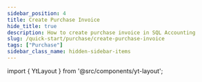 ```yaml
---
sidebar_position: 4
title: Create Purchase Invoice
hide_title: true
description: How to create purchase invoice in SQL Accounting
slug: /quick-start/purchase/create-purchase-invoice
tags: ["Purchase"]
sidebar_class_name: hidden-sidebar-items
---
```


import { YtLayout } from '@src/components/yt-layout';

<YtLayout 
    url="https://www.youtube.com/embed/dBxJcgMINXI?autoplay=1"
    videoId="dBxJcgMINXI"
    title="Purchase Invoice"
/>
